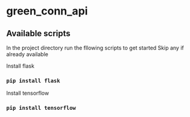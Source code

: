 # green_conn_api

## Available scripts

In the project directory run the fllowing scripts to get started
Skip any if already available

Install flask
### `pip install flask`

Install tensorflow
### `pip install tensorflow`
